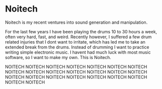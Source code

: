 Noitech
=======

Noitech is my recent ventures into sound generation and manipulation.

For the last few years I have been playing the drums 10 to 30 hours a week, often very hard, fast, and weird. Recently however, I suffered a few drum related injuries that I dont want to irritate, which has led me to take an extended break from the drums. Instead of drumming I want to practice writing simple electronic music. I havent had much luck with most music software, so I want to make my own. This is Noitech.

NOITECH
NOITECH
NOITECH
NOITECH
NOITECH
NOITECH
NOITECH
NOITECH
NOITECH
NOITECH
NOITECH
NOITECH
NOITECH
NOITECH
NOITECH
NOITECH
NOITECH
NOITECH
NOITECH
NOITECH
NOITECH
NOITECH
NOITECH
